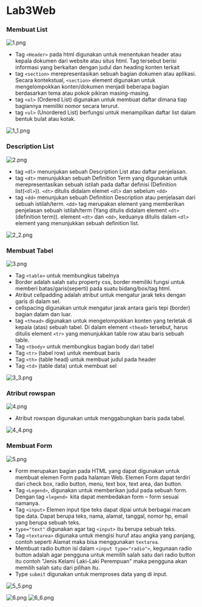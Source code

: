# Lab3Web


### Membuat List

![1.png](Gambar/1.png)
* Tag `<Header>` pada html digunakan untuk menentukan header atau kepala 
dokumen dari website atau situs html. Tag tersebut berisi informasi 
yang berkaitan dengan judul dan heading konten terkait
* tag `<section>` merepresentasikan sebuah bagian dokumen atau aplikasi.
Secara kontekstual, `<section>` element digunakan untuk mengelompokkan konten/dokumen 
menjadi beberapa bagian berdasarkan tema atau pokok pikiran masing-masing.
* tag `<ol>` (Ordered List) digunakan untuk membuat daftar dimana tiap bagiannya memiliki nomor secara terurut.
* tag `<ul>` (Unordered List) berfungsi untuk menampilkan daftar list dalam bentuk bulat
atau kotak.

![1_1.png](Gambar/1_1.png)

### Description List
![2.png](Gambar/2.png)
* tag `<dl>` menunjukan sebuah Description List atau daftar penjelasan.
* tag `<dt>` menunjukkan sebuah Definition Term yang digunakan untuk merepresentasikan sebuah istilah pada daftar definisi
(Definition list(`<dl>`)). `<dt>` ditulis didalam elemet `<dl>` dan sebelum `<dd>`
* tag `<dd>` menunjukan sebuah Definition Description atau penjelasan dari sebuah istilah/term.
`<dd>` tag merupakan element yang memberikan penjelasan sebuah istilah/term 
(Yang ditulis didalam element `<dt>` (definition term)). 
element `<dt>` dan `<dd>`, keduanya ditulis dalam `<dl>` element yang menunjukkan sebuah definition list.

![2_2.png](Gambar/2_2.png)

### Membuat Tabel
![3.png](Gambar/3.png)
* Tag `<table>` untuk membungkus tabelnya
* Border adalah salah satu property css, border memiliki fungsi untuk memberi batas/garis(seperti) pada suatu bidang/box/tag html.
* Atribut cellpadding adalah atribut untuk mengatur jarak teks dengan garis di dalam sel.
* cellspacing digunakan untuk mengatur jarak antara garis tepi (border) bagian dalam dan luar.
* tag `<thead>` digunakan untuk mengelompokkan konten yang terletak di kepala (atas) sebuah tabel. 
Di dalam element `<thead>` tersebut, harus ditulis element `<tr>` yang menunjukkan table row atau baris sebuah table.
* Tag `<tbody>` untuk membungkus bagian body dari tabel
* Tag `<tr>` (tabel row) untuk membuat baris
* Tag `<th>` (table head) untuk membuat judul pada header
* Tag `<td>` (table data) untuk membuat sel

![3_3.png](Gambar/3_3.png)

### Atribut rowspan
![4.png](Gambar/4.png)
* Atribut rowspan digunakan untuk menggabungkan baris pada tabel.

![4_4.png](Gambar/4_4.png)

### Membuat Form
![5.png](Gambar/5.png)
* Form merupakan bagian pada HTML yang dapat digunakan untuk membuat elemen Form pada halaman Web.
Elemen Form dapat terdiri dari check box, radio button, menu, text box, text area, dan button.
* Tag `<Legend>`, digunakan untuk memberikan judul pada sebuah form. Dengan tag `<legend> `kita dapat membedakan form – form sesuai namanya.
* Tag `<input>` Elemen input tipe teks dapat dipai untuk berbagai macam tipe data. Dapat berupa teks, nama, alamat, tanggal, nomor hp, email yang berupa sebuah teks.
* `type="text"` digunakan agar tag `<input>` itu berupa sebuah teks.
* Tag  `<textarea>` digunaka untuk mengisi huruf atau angka yang panjang, contoh seperti Alamat maka bisa menggunakan `textarea`.
* Membuat radio button isi dalam `<input type="radio">`, kegunaan radio button adalah agar pengguna untuk memilih salah satu dari radio button itu contoh 
"Jenis Kelami Laki-Laki Perempuan" maka pengguna akan memilih salah satu dari pilihan itu.
* Type `submit` digunakan untuk memproses data yang di input.

![5_5.png](Gambar/5_5.png)


![6.png](Gambar/6.png)
![6_6.png](Gambar/6_6.png)
